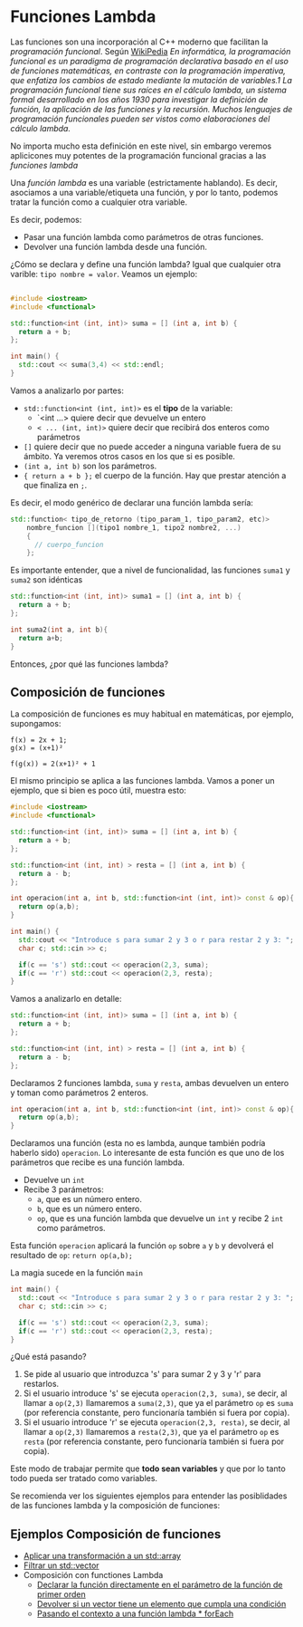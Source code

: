 # Funciones Lambda  

Las funciones son una incorporación al C++ moderno que facilitan la *programación funcional*. Según [WikiPedia](https://es.wikipedia.org/wiki/Programaci%C3%B3n_funcional) *En informática, la programación funcional es un paradigma de programación declarativa basado en el uso de funciones matemáticas, en contraste con la programación imperativa, que enfatiza los cambios de estado mediante la mutación de variables.1 La programación funcional tiene sus raíces en el cálculo lambda, un sistema formal desarrollado en los años 1930 para investigar la definición de función, la aplicación de las funciones y la recursión. Muchos lenguajes de programación funcionales pueden ser vistos como elaboraciones del cálculo lambda.*

No importa mucho esta definición en este nivel, sin embargo veremos aplicicones muy potentes de la programación funcional gracias a las *funciones lambda*

Una *función lambda* es una variable (estrictamente hablando). Es decir, asociamos a una variable/etiqueta una función, y por lo tanto, podemos tratar la función como a cualquier otra variable.

Es decir, podemos:
  * Pasar una función lambda como parámetros de otras funciones.
  * Devolver una función lambda desde una función.

¿Cómo se declara y define una función lambda? Igual que cualquier otra varible: `tipo nombre = valor`.
Veamos un ejemplo:

```cpp

#include <iostream>
#include <functional>

std::function<int (int, int)> suma = [] (int a, int b) {
  return a + b;
};

int main() {
  std::cout << suma(3,4) << std::endl;
}
```

Vamos a analizarlo por partes:

  * `std::function<int (int, int)>` es el **tipo** de la variable:
    * `<int ...> quiere decir que devuelve un entero
    * `< ... (int, int)>` quiere decir que recibirá dos enteros como parámetros
  * `[]` quiere decir que no puede acceder a ninguna variable fuera de su ámbito. Ya veremos otros casos en los que si es posible.
  * `(int a, int b)` son los parámetros.
  * `{ return a + b };` el cuerpo de la función. Hay que prestar atención a que finaliza en `;`.


Es decir, el modo genérico de declarar una función lambda sería:

```cpp
std::function< tipo_de_retorno (tipo_param_1, tipo_param2, etc)> 
    nombre_funcion [](tipo1 nombre_1, tipo2 nombre2, ...) 
    { 
      // cuerpo_funcion 
    };
```

Es importante entender, que a nivel de funcionalidad, las funciones `suma1` y `suma2` son idénticas

```cpp
std::function<int (int, int)> suma1 = [] (int a, int b) {
  return a + b;
};

int suma2(int a, int b){
  return a+b;
}
```
Entonces, ¿por qué las funciones lambda?

## Composición de funciones

La composición de funciones es muy habitual en matemáticas, por ejemplo, supongamos:

```
f(x) = 2x + 1;
g(x) = (x+1)²

f(g(x)) = 2(x+1)² + 1
``` 

El mismo principio se aplica a las funciones lambda. Vamos a poner un ejemplo, que si bien es poco útil, muestra esto:

```cpp
#include <iostream>
#include <functional>

std::function<int (int, int)> suma = [] (int a, int b) {
  return a + b;
};

std::function<int (int, int) > resta = [] (int a, int b) {
  return a - b;
};

int operacion(int a, int b, std::function<int (int, int)> const & op){
  return op(a,b);
}

int main() {
  std::cout << "Introduce s para sumar 2 y 3 o r para restar 2 y 3: ";
  char c; std::cin >> c;

  if(c == 's') std::cout << operacion(2,3, suma);
  if(c == 'r') std::cout << operacion(2,3, resta);
}
```

Vamos a analizarlo en detalle:

```cpp
std::function<int (int, int)> suma = [] (int a, int b) {
  return a + b;
};

std::function<int (int, int) > resta = [] (int a, int b) {
  return a - b;
};
```

Declaramos 2 funciones lambda, `suma` y `resta`, ambas devuelven un entero y toman como parámetros 2 enteros.

```cpp
int operacion(int a, int b, std::function<int (int, int)> const & op){
  return op(a,b);
}
```
Declaramos una función (esta no es lambda, aunque también podría haberlo sido) `operacion`. Lo interesante de esta función es que uno de los parámetros que recibe es una función lambda.
  * Devuelve un `int`
  * Recibe 3 parámetros:
    * `a`, que es un número entero.
    * `b`, que es un número entero.
    * `op`, que es una función lambda que devuelve un `int` y recibe 2 `int` como parámetros.

Esta función `operacion` aplicará la función `op` sobre `a` y `b` y devolverá el resultado de `op`: `return op(a,b);`

La magia sucede en la función `main`

```cpp
int main() {
  std::cout << "Introduce s para sumar 2 y 3 o r para restar 2 y 3: ";
  char c; std::cin >> c;

  if(c == 's') std::cout << operacion(2,3, suma);
  if(c == 'r') std::cout << operacion(2,3, resta);
}
```

¿Qué está pasando?
 1. Se pide al usuario que introduzca 's' para sumar 2 y 3 y 'r' para restarlos.
 2. Si el usuario introduce 's' se ejecuta `operacion(2,3, suma)`, se decir, al llamar a `op(2,3)` llamaremos a `suma(2,3)`, que ya el parámetro `op` es `suma` (por referencia constante, pero funcionaría también si fuera por copia).
 3. Si el usuario introduce 'r' se ejecuta `operacion(2,3, resta)`, se decir, al llamar a `op(2,3)` llamaremos a `resta(2,3)`, que ya el parámetro `op` es `resta` (por referencia constante, pero funcionaría también si fuera por copia).

Este modo de trabajar permite que **todo sean variables** y que por lo tanto todo pueda ser tratado como variables.

Se recomienda ver los siguientes ejemplos para entender las posiblidades de las funciones lambda y la composición de funciones:

## Ejemplos Composición de funciones
  * [Aplicar una transformación a un std::array](https://github.com/Nebrija-Programacion/Programacion-I/tree/master/ejemplos/funciones/composicion/transform)
  * [Filtrar un std::vector](https://github.com/Nebrija-Programacion/Programacion-I/tree/master/ejemplos/funciones/composicion/filter)
* Composición con functiones Lambda
  * [Declarar la función directamente en el parámetro de la función de primer orden](https://github.com/Nebrija-Programacion/Programacion-I/tree/master/ejemplos/funciones/lambda/inline)
  * [Devolver si un vector tiene un elemento que cumpla una condición](https://github.com/Nebrija-Programacion/Programacion-I/tree/master/ejemplos/funciones/lambda/contains)
  * [Pasando el contexto a una función lambda * forEach](https://github.com/Nebrija-Programacion/Programacion-I/tree/master/ejemplos/funciones/lambda/foreach)
